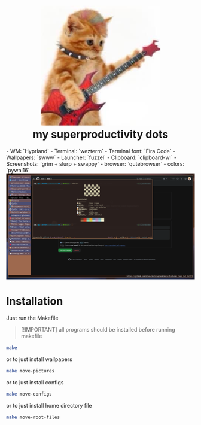 <h1 align="center"><img src="Pictures/cat.jpg"><br>my superproductivity dots</h3>
- WM: `Hyprland`
- Terminal: `wezterm`
- Terminal font: `Fira Code`
- Wallpapers: `swww`
- Launcher: `fuzzel`
- Clipboard: `clipboard-wl`
- Screenshots: `grim + slurp + swappy`
- browser: `qutebrowser`
- colors: `pywal16`

<img src="Pictures\image.png" alt="terminal">

# Installation
Just run the Makefile
>[!IMPORTANT] all programs should be installed before running makefile

```bash
make
```
or to just install wallpapers
```bash
make move-pictures
```
or to just install configs
```bash
make move-configs
```
or to just install home directory file
```bash
make move-root-files
```



